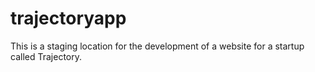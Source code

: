 # trajectoryapp
This is a staging location for the development of a website for a startup called Trajectory.
